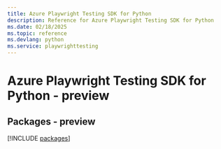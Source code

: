 ```yaml
---
title: Azure Playwright Testing SDK for Python
description: Reference for Azure Playwright Testing SDK for Python
ms.date: 02/18/2025
ms.topic: reference
ms.devlang: python
ms.service: playwrighttesting
---
```

# Azure Playwright Testing SDK for Python - preview
## Packages - preview
[!INCLUDE [packages](playwright-testing-index.md)]
